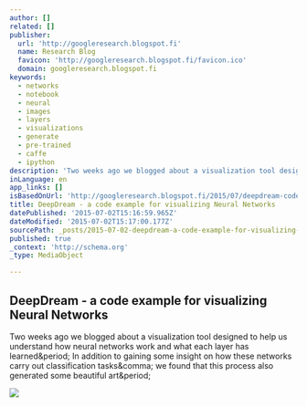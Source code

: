 ```yaml
---
author: []
related: []
publisher:
  url: 'http://googleresearch.blogspot.fi'
  name: Research Blog
  favicon: 'http://googleresearch.blogspot.fi/favicon.ico'
  domain: googleresearch.blogspot.fi
keywords:
  - networks
  - notebook
  - neural
  - images
  - layers
  - visualizations
  - generate
  - pre-trained
  - caffe
  - ipython
description: 'Two weeks ago we blogged about a visualization tool designed to help us understand how neural networks work and what each layer has learned. In addition to gaining some insight on how these networks carry out classification tasks, we found that this process also generated some beautiful art.'
inLanguage: en
app_links: []
isBasedOnUrl: 'http://googleresearch.blogspot.fi/2015/07/deepdream-code-example-for-visualizing.html'
title: DeepDream - a code example for visualizing Neural Networks
datePublished: '2015-07-02T15:16:59.965Z'
dateModified: '2015-07-02T15:17:00.177Z'
sourcePath: _posts/2015-07-02-deepdream-a-code-example-for-visualizing-neural-networks.md
published: true
_context: 'http://schema.org'
_type: MediaObject

---
```

<article style=""><h1>DeepDream - a code example for visualizing Neural Networks</h1><p>Two weeks ago we blogged about a visualization tool designed to help us understand how neural networks work and what each layer has learned&amp;period; In addition to gaining some insight on how these networks carry out classification tasks&amp;comma; we found that this process also generated some beautiful art&amp;period;</p><img src="http://1.bp.blogspot.com/-CdUrPm7x5Ig/VZQIGjJzP0I/AAAAAAAAAnI/qhqchfzdaOc/s640/image00.jpg" /></article>